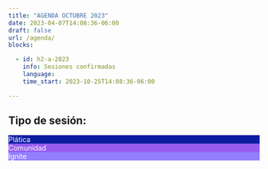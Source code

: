 ```yaml
---
title: "AGENDA OCTUBRE 2023"
date: 2023-04-07T14:08:36-06:00
draft: false
url: /agenda/
blocks: 

  - id: h2-a-2023
    info: Sesiones confirmadas
    language: 
    time_start: 2023-10-25T14:08:36-06:00 

---
```


## Tipo de sesión:

<div class="color-code-list mb-4">
  <div class="color-code-item" style="background-color: #0c1da0; color: white;">Plática</div>
  <div class="color-code-item" style="background-color: #965cee; color: white;">Comunidad</div>
  <div class="color-code-item" style="background-color: #937EFC; color: white;">Ignite</div>

</div>





